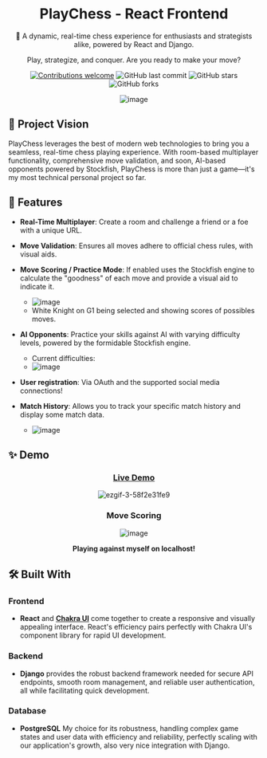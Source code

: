 
<div align="center">

# PlayChess - React Frontend

👑 A dynamic, real-time chess experience for enthusiasts and strategists alike, powered by React and Django.

Play, strategize, and conquer. Are you ready to make your move?

[![Contributions welcome](https://img.shields.io/badge/contributions-welcome-orange.svg)](https://github.com/jcari-dev/chess-react/issues)
![GitHub last commit](https://img.shields.io/github/last-commit/jcari-dev/chess-react)
![GitHub stars](https://img.shields.io/github/stars/jcari-dev/chess-react?style=social)
![GitHub forks](https://img.shields.io/github/forks/jcari-dev/chess-react?style=social)

![image](https://github.com/jcari-dev/chess-react/assets/65676916/e91a5dfd-b1b8-475c-8e0d-d0f7f8d1c496)

</div>

## 🎯 Project Vision

PlayChess leverages the best of modern web technologies to bring you a seamless, real-time chess playing experience. With room-based multiplayer functionality, comprehensive move validation, and soon, AI-based opponents powered by Stockfish, PlayChess is more than just a game—it's my most technical personal project so far.

## 🚀 Features

- **Real-Time Multiplayer**: Create a room and challenge a friend or a foe with a unique URL.
- **Move Validation**: Ensures all moves adhere to official chess rules, with visual aids.
- **Move Scoring / Practice Mode**: If enabled uses the Stockfish engine to calculate the "goodness" of each move and provide a visual aid to indicate it.
    - ![image](https://github.com/jcari-dev/chess-react/assets/65676916/d70840e1-c8c2-4adc-9434-6bd237753317)
    - White Knight on G1 being selected and showing scores of possibles moves.

- **AI Opponents**: Practice your skills against AI with varying difficulty levels, powered by the formidable Stockfish engine.
    - Current difficulties:
    - ![image](https://github.com/jcari-dev/chess-react/assets/65676916/56d78074-c3e5-4cfb-832f-a3d41bb0cd27)

- **User registration**: Via OAuth and the supported social media connections! 
- **Match History**: Allows you to track your specific match history and display some match data.
    - ![image](https://github.com/jcari-dev/chess-react/assets/65676916/462a4892-1eb5-452b-9a96-7fd3138caad1)



## ✨ Demo

<div align="center">
  
### [Live Demo](https://chess-9a6ec.web.app/) 


![ezgif-3-58f2e31fe9](https://github.com/jcari-dev/chess-react/assets/65676916/a6d6f79b-caef-499b-8b69-fbfb5b0c5dae)
### Move Scoring
![image](https://github.com/jcari-dev/chess-react/assets/65676916/74df2ed1-872b-4f74-b583-33e2f33e760b)

**Playing against myself on localhost!**

</div>


## 🛠 Built With

### Frontend
- **React** and **[Chakra UI](https://chakra-ui.com/)** come together to create a responsive and visually appealing interface. React's efficiency pairs perfectly with Chakra UI's component library for rapid UI development.

### Backend
- **Django** provides the robust backend framework needed for secure API endpoints, smooth room management, and reliable user authentication, all while facilitating quick development.

### Database
- **PostgreSQL** My choice for its robustness, handling complex game states and user data with efficiency and reliability, perfectly scaling with our application's growth, also very nice integration with Django.
